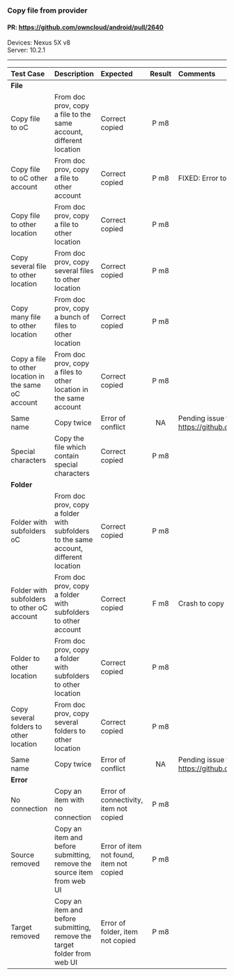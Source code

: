 ###  Copy file from provider

#### PR: https://github.com/owncloud/android/pull/2640

Devices: Nexus 5X v8<br>
Server: 10.2.1

---

 
| Test Case | Description | Expected | Result | Comments  
| :-------- | :---------- | :------- | :----: | :---------- 
|**File**||||||
| Copy file to oC | From doc prov, copy a file to the same account, different location| Correct copied | P m8 |  |
| Copy file to oC other account | From doc prov, copy a file to other account| Correct copied | P m8 | FIXED: Error to copy
| Copy file to other location | From doc prov, copy a file to other location| Correct copied | P m8 |  |
| Copy several file to other location | From doc prov, copy several files to other location| Correct copied | P m8 |  |
| Copy many file to other location | From doc prov, copy a bunch of files to other location| Correct copied | P m8 |  |
| Copy a file to other location  in the same oC account| From doc prov, copy a files to other location in the same account | Correct copied | P m8 |  |
| Same name | Copy twice| Error of conflict | NA |  Pending issue to solve name conflicts https://github.com/owncloud/android/issues/2623 |
| Special characters | Copy the file which contain special characters | Correct copied | P m8 |  |
|**Folder**||||||
| Folder with subfolders oC | From doc prov, copy a folder with subfolders to the same account, different location| Correct copied | P m8 |  |
| Folder with subfolders to other oC account | From doc prov, copy a folder with subfolders to other account| Correct copied | F m8 | Crash to copy |
| Folder to other location | From doc prov, copy a folder with subfolders to other location| Correct copied | P m8 |  |
| Copy several folders to other location | From doc prov, copy several folders to other location| Correct copied | P m8 |  |
| Same name | Copy twice | Error of conflict | NA | Pending issue to solve name conflicts https://github.com/owncloud/android/issues/2623 |
|**Error**||||||
| No connection | Copy an item with no connection | Error of connectivity, item not copied | P m8 |  |
| Source removed | Copy an item and before submitting, remove the source item from web UI | Error of item not found, item not copied | P m8 |  |
| Target removed | Copy an item and before submitting, remove the target folder from web UI | Error of folder, item not copied | P m8 |  |